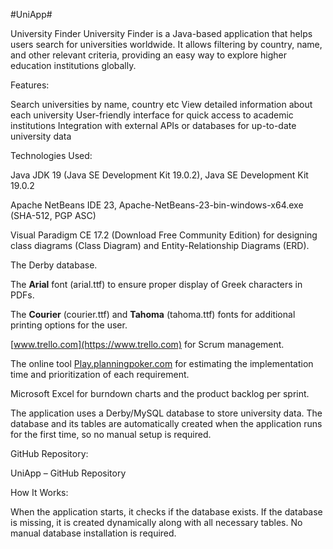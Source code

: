 #UniApp#

University Finder University Finder is a Java-based application that helps users search for universities worldwide. It allows filtering by country, name, and other relevant criteria, providing an easy way to explore higher education institutions globally.

Features:

Search universities by name, country etc View detailed information about each university User-friendly interface for quick access to academic institutions Integration with external APIs or databases for up-to-date university data


Technologies Used:


Java JDK 19 (Java SE Development Kit 19.0.2),  Java SE Development Kit 19.0.2 

Apache NetBeans IDE 23, Apache-NetBeans-23-bin-windows-x64.exe (SHA-512, PGP ASC) 

Visual Paradigm CE 17.2 (Download Free Community Edition) for designing class diagrams (Class Diagram) and Entity-Relationship Diagrams (ERD).  

The Derby database.  

The **Arial** font (arial.ttf) to ensure proper display of Greek characters in PDFs.  

The **Courier** (courier.ttf) and **Tahoma** (tahoma.ttf) fonts for additional printing options for the user.  

[www.trello.com](https://www.trello.com) for Scrum management.  

The online tool [Play.planningpoker.com](https://play.planningpoker.com) for estimating the implementation time and prioritization of each requirement.  

Microsoft Excel for burndown charts and the product backlog per sprint.


The application uses a Derby/MySQL database to store university data. The database and its tables are automatically created when the application runs for the first time, so no manual setup is required.

GitHub Repository:

UniApp – GitHub Repository

How It Works:

When the application starts, it checks if the database exists. If the database is missing, it is created dynamically along with all necessary tables. No manual database installation is required.
